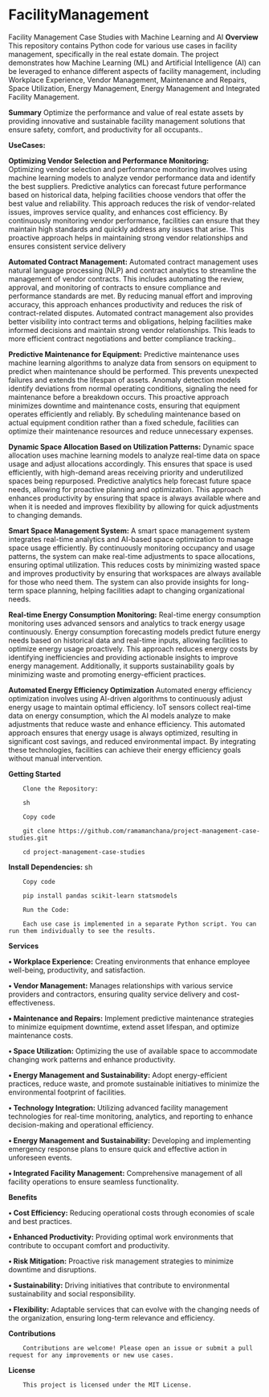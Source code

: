 # FacilityManagement
Facility Management Case Studies with Machine Learning and AI
**Overview**
This repository contains Python code for various use cases in facility management, specifically in the real estate domain. The project demonstrates how Machine Learning (ML) and Artificial Intelligence (AI) can be leveraged to enhance different aspects of facility management, including 	Workplace Experience, 	Vendor Management, Maintenance and Repairs, 	Space Utilization, Energy Management, Energy Management and Integrated Facility Management.

**Summary**
Optimize the performance and value of real estate assets by providing innovative and sustainable facility management solutions that ensure safety, comfort, and productivity for all occupants..

**UseCases:**

**Optimizing Vendor Selection and Performance Monitoring:**        
        Optimizing vendor selection and performance monitoring involves using machine learning models to analyze vendor performance data and identify the best suppliers. Predictive analytics can forecast future performance based on historical data, helping facilities choose vendors that offer the best value and reliability. This approach reduces the risk of vendor-related issues, improves service quality, and enhances cost efficiency. By continuously monitoring vendor performance, facilities can ensure that they maintain high standards and quickly address any issues that arise. This proactive approach helps in maintaining strong vendor relationships and ensures consistent service delivery

**Automated Contract Management:** 
        Automated contract management uses natural language processing (NLP) and contract analytics to streamline the management of vendor contracts. This includes automating the review, approval, and monitoring of contracts to ensure compliance and performance standards are met. By reducing manual effort and improving accuracy, this approach enhances productivity and reduces the risk of contract-related disputes. Automated contract management also provides better visibility into contract terms and obligations, helping facilities make informed decisions and maintain strong vendor relationships. This leads to more efficient contract negotiations and better compliance tracking..

**Predictive Maintenance for Equipment:** 
      Predictive maintenance uses machine learning algorithms to analyze data from sensors on equipment to predict when maintenance should be performed. This prevents unexpected failures and extends the lifespan of assets. Anomaly detection models identify deviations from normal operating conditions, signaling the need for maintenance before a breakdown occurs. This proactive approach minimizes downtime and maintenance costs, ensuring that equipment operates efficiently and reliably. By scheduling maintenance based on actual equipment condition rather than a fixed schedule, facilities can optimize their maintenance resources and reduce unnecessary expenses.

**Dynamic Space Allocation Based on Utilization Patterns:**
         Dynamic space allocation uses machine learning models to analyze real-time data on space usage and adjust allocations accordingly. This ensures that space is used efficiently, with high-demand areas receiving priority and underutilized spaces being repurposed. Predictive analytics help forecast future space needs, allowing for proactive planning and optimization. This approach enhances productivity by ensuring that space is always available where and when it is needed and improves flexibility by allowing for quick adjustments to changing demands.

**Smart Space Management System:**
        A smart space management system integrates real-time analytics and AI-based space optimization to manage space usage efficiently. By continuously monitoring occupancy and usage patterns, the system can make real-time adjustments to space allocations, ensuring optimal utilization. This reduces costs by minimizing wasted space and improves productivity by ensuring that workspaces are always available for those who need them. The system can also provide insights for long-term space planning, helping facilities adapt to changing organizational needs.

**Real-time Energy Consumption Monitoring:**
        Real-time energy consumption monitoring uses advanced sensors and analytics to track energy usage continuously. Energy consumption forecasting models predict future energy needs based on historical data and real-time inputs, allowing facilities to optimize energy usage proactively. This approach reduces energy costs by identifying inefficiencies and providing actionable insights to improve energy management. Additionally, it supports sustainability goals by minimizing waste and promoting energy-efficient practices.

**Automated Energy Efficiency Optimization**
        Automated energy efficiency optimization involves using AI-driven algorithms to continuously adjust energy usage to maintain optimal efficiency. IoT sensors collect real-time data on energy consumption, which the AI models analyze to make adjustments that reduce waste and enhance efficiency. This automated approach ensures that energy usage is always optimized, resulting in significant cost savings, and reduced environmental impact. By integrating these technologies, facilities can achieve their energy efficiency goals without manual intervention.


**Getting Started**

        Clone the Repository:
        
        sh
        
        Copy code
        
        git clone https://github.com/ramamanchana/project-management-case-studies.git
        
        cd project-management-case-studies

**Install Dependencies:**
        sh
        
        Copy code
        
        pip install pandas scikit-learn statsmodels
        
        Run the Code:
        
        Each use case is implemented in a separate Python script. You can run them individually to see the results.


**Services**

**•	Workplace Experience:** Creating environments that enhance employee well-being, productivity, and satisfaction.

**•	Vendor Management:** Manages relationships with various service providers and contractors, ensuring quality service delivery and cost-effectiveness.

**•	Maintenance and Repairs:** Implement predictive maintenance strategies to minimize equipment downtime, extend asset lifespan, and optimize maintenance costs.

**•	Space Utilization:** Optimizing the use of available space to accommodate changing work patterns and enhance productivity.

**•	Energy Management and Sustainability:** Adopt energy-efficient practices, reduce waste, and promote sustainable initiatives to minimize the environmental footprint of facilities.

**•	Technology Integration:** Utilizing advanced facility management technologies for real-time monitoring, analytics, and reporting to enhance decision-making and operational efficiency.

**•	Energy Management and Sustainability:** Developing and implementing emergency response plans to ensure quick and effective action in unforeseen events.

**•	Integrated Facility Management:** Comprehensive management of all facility operations to ensure seamless functionality.



**Benefits**

**•	Cost Efficiency:** Reducing operational costs through economies of scale and best practices.

**•	Enhanced Productivity:** Providing optimal work environments that contribute to occupant comfort and productivity.

**•	Risk Mitigation:** Proactive risk management strategies to minimize downtime and disruptions.

**•	Sustainability:**  Driving initiatives that contribute to environmental sustainability and social responsibility.

**•	Flexibility:** Adaptable services that can evolve with the changing needs of the organization, ensuring long-term relevance and efficiency.

        
**Contributions**

        Contributions are welcome! Please open an issue or submit a pull request for any improvements or new use cases.
**License**

        This project is licensed under the MIT License.
